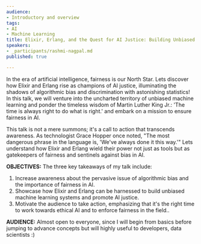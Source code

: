 ```yaml
---
audience:
- Introductory and overview
tags:
- AI
- Machine Learning
title: Elixir, Erlang, and the Quest for AI Justice: Building Unbiased ML Systems
speakers:
- _participants/rashmi-nagpal.md
published: true

---
```

In the era of artificial intelligence, fairness is our North Star. Lets discover how Elixir and Erlang rise as champions of AI justice, illuminating the shadows of algorithmic bias and discrimination with astonishing statistics! In this talk, we will venture into the uncharted territory of unbiased machine learning and ponder the timeless wisdom of Martin Luther King Jr.: 'The time is always right to do what is right.' and embark on a mission to ensure fairness in AI.

This talk is not a mere summons; it's a call to action that transcends awareness. As technologist Grace Hopper once noted, "The most dangerous phrase in the language is, 'We've always done it this way.'" Lets understand how Elixir and Erlang wield their power not just as tools but as gatekeepers of fairness and sentinels against bias in AI.

**OBJECTIVES:**
The three key takeaways of my talk include:
1) Increase awareness about the pervasive issue of algorithmic bias and the importance of fairness in AI.
2) Showcase how Elixir and Erlang can be harnessed to build unbiased machine learning systems and promote AI justice.
3) Motivate the audience to take action, emphasizing that it's the right time to work towards ethical AI and to enforce fairness in the field..

**AUDIENCE:**
Almost open to everyone, since I will begin from basics before jumping to advance concepts but will highly useful to developers, data scientists :)
